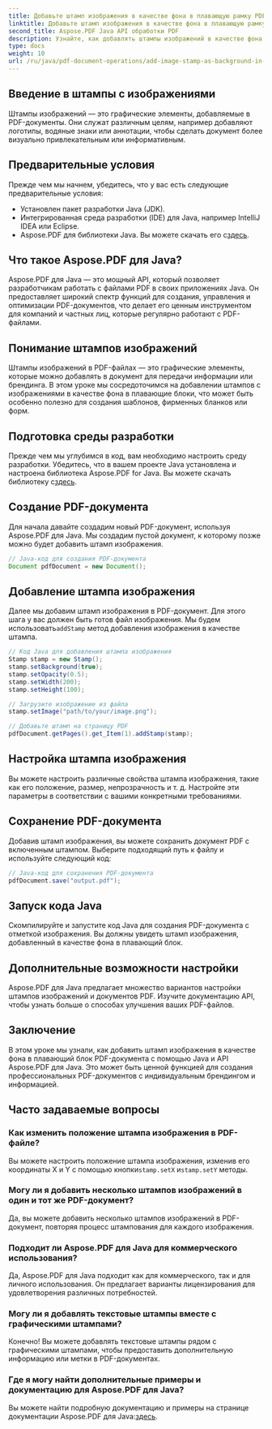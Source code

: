 ```yaml
---
title: Добавьте штамп изображения в качестве фона в плавающую рамку PDF с помощью Java
linktitle: Добавьте штамп изображения в качестве фона в плавающую рамку PDF с помощью Java
second_title: Aspose.PDF Java API обработки PDF
description: Узнайте, как добавлять штампы изображений в качестве фона в PDF-файлы с помощью Java и Aspose.PDF для Java. Пошаговое руководство с примерами кода для индивидуального брендинга и информации.
type: docs
weight: 10
url: /ru/java/pdf-document-operations/add-image-stamp-as-background-in-floating-box-of-pdf-using-java/
---
```


## Введение в штампы с изображениями

Штампы изображений — это графические элементы, добавляемые в PDF-документы. Они служат различным целям, например добавляют логотипы, водяные знаки или аннотации, чтобы сделать документ более визуально привлекательным или информативным.

## Предварительные условия

Прежде чем мы начнем, убедитесь, что у вас есть следующие предварительные условия:

- Установлен пакет разработки Java (JDK).
- Интегрированная среда разработки (IDE) для Java, например IntelliJ IDEA или Eclipse.
-  Aspose.PDF для библиотеки Java. Вы можете скачать его с[здесь](https://releases.aspose.com/pdf/java/).

## Что такое Aspose.PDF для Java?

Aspose.PDF для Java — это мощный API, который позволяет разработчикам работать с файлами PDF в своих приложениях Java. Он предоставляет широкий спектр функций для создания, управления и оптимизации PDF-документов, что делает его ценным инструментом для компаний и частных лиц, которые регулярно работают с PDF-файлами.

## Понимание штампов изображений

Штампы изображений в PDF-файлах — это графические элементы, которые можно добавлять в документ для передачи информации или брендинга. В этом уроке мы сосредоточимся на добавлении штампов с изображениями в качестве фона в плавающие блоки, что может быть особенно полезно для создания шаблонов, фирменных бланков или форм.

## Подготовка среды разработки

 Прежде чем мы углубимся в код, вам необходимо настроить среду разработки. Убедитесь, что в вашем проекте Java установлена и настроена библиотека Aspose.PDF for Java. Вы можете скачать библиотеку с[здесь](https://releases.aspose.com/pdf/java/).

## Создание PDF-документа

Для начала давайте создадим новый PDF-документ, используя Aspose.PDF для Java. Мы создадим пустой документ, к которому позже можно будет добавить штамп изображения.

```java
// Java-код для создания PDF-документа
Document pdfDocument = new Document();
```

## Добавление штампа изображения

 Далее мы добавим штамп изображения в PDF-документ. Для этого шага у вас должен быть готов файл изображения. Мы будем использовать`addStamp` метод добавления изображения в качестве штампа.

```java
// Код Java для добавления штампа изображения
Stamp stamp = new Stamp();
stamp.setBackground(true);
stamp.setOpacity(0.5);
stamp.setWidth(200);
stamp.setHeight(100);

// Загрузите изображение из файла
stamp.setImage("path/to/your/image.png");

// Добавьте штамп на страницу PDF
pdfDocument.getPages().get_Item(1).addStamp(stamp);
```

## Настройка штампа изображения

Вы можете настроить различные свойства штампа изображения, такие как его положение, размер, непрозрачность и т. д. Настройте эти параметры в соответствии с вашими конкретными требованиями.

## Сохранение PDF-документа

Добавив штамп изображения, вы можете сохранить документ PDF с включенным штампом. Выберите подходящий путь к файлу и используйте следующий код:

```java
// Java-код для сохранения PDF-документа
pdfDocument.save("output.pdf");
```

## Запуск кода Java

Скомпилируйте и запустите код Java для создания PDF-документа с отметкой изображения. Вы должны увидеть штамп изображения, добавленный в качестве фона в плавающий блок.

## Дополнительные возможности настройки

Aspose.PDF для Java предлагает множество вариантов настройки штампов изображений и документов PDF. Изучите документацию API, чтобы узнать больше о способах улучшения ваших PDF-файлов.

## Заключение

В этом уроке мы узнали, как добавить штамп изображения в качестве фона в плавающий блок PDF-документа с помощью Java и API Aspose.PDF для Java. Это может быть ценной функцией для создания профессиональных PDF-документов с индивидуальным брендингом и информацией.

## Часто задаваемые вопросы

### Как изменить положение штампа изображения в PDF-файле?

 Вы можете настроить положение штампа изображения, изменив его координаты X и Y с помощью кнопки`stamp.setX` и`stamp.setY` методы.

### Могу ли я добавить несколько штампов изображений в один и тот же PDF-документ?

Да, вы можете добавить несколько штампов изображений в PDF-документ, повторяя процесс штампования для каждого изображения.

### Подходит ли Aspose.PDF для Java для коммерческого использования?

Да, Aspose.PDF для Java подходит как для коммерческого, так и для личного использования. Он предлагает варианты лицензирования для удовлетворения различных потребностей.

### Могу ли я добавлять текстовые штампы вместе с графическими штампами?

Конечно! Вы можете добавлять текстовые штампы рядом с графическими штампами, чтобы предоставить дополнительную информацию или метки в PDF-документах.

### Где я могу найти дополнительные примеры и документацию для Aspose.PDF для Java?

 Вы можете найти подробную документацию и примеры на странице документации Aspose.PDF для Java:[здесь](https://reference.aspose.com/pdf/java/).